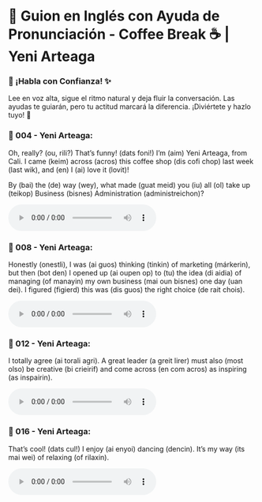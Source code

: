# 📜 Guion en Inglés con Ayuda de Pronunciación - Coffee Break ☕ | Yeni Arteaga

### 🎤 ¡Habla con Confianza! ✨
Lee en voz alta, sigue el ritmo natural y deja fluir la conversación. Las ayudas te guiarán, pero tu actitud marcará la diferencia. ¡Diviértete y hazlo tuyo! 🚀

### 🌟 004 - Yeni Arteaga:
Oh, really? (ou, rili?) That’s funny! (dats foni!) I’m (aim) Yeni Arteaga, from Cali. I came (keim) across (acros) this coffee shop (dis cofi chop) last week (last wik), and (en) I (ai) love it (lovit)!

By (bai) the (de) way (wey), what made (guat meid) you (iu) all (ol) take up (teikop) Business (bisnes) Administration (administreichon)?

<audio controls>
  <source src="audios/004.m4a" type="audio/mp4">
  Tu navegador no soporta el elemento de audio.
</audio>

### 🌟 008 - Yeni Arteaga:
Honestly (onestli), I was (ai guos) thinking (tinkin) of marketing (márkerin), but then (bot den) I opened up (ai oupen op) to (tu) the idea (di aidia) of managing (of manayin) my own business (mai oun bisnes) one day (uan dei). I figured (figierd) this was (dis guos) the right choice (de rait chois).

<audio controls>
  <source src="audios/008.m4a" type="audio/mp4">
  Tu navegador no soporta el elemento de audio.
</audio>

### 🌟 012 - Yeni Arteaga:
I totally agree (ai torali agri). A great leader (a greit lirer) must also (most olso) be creative (bi crieirif) and come across (en com acros) as inspiring (as inspairin).

<audio controls>
  <source src="audios/012.m4a" type="audio/mp4">
  Tu navegador no soporta el elemento de audio.
</audio>

### 🌟 016 - Yeni Arteaga:
That’s cool! (dats cul!) I enjoy (ai enyoi) dancing (dencin). It’s my way (its mai wei) of relaxing (of rilaxin).

<audio controls>
  <source src="audios/016.m4a" type="audio/mp4">
  Tu navegador no soporta el elemento de audio.
</audio>